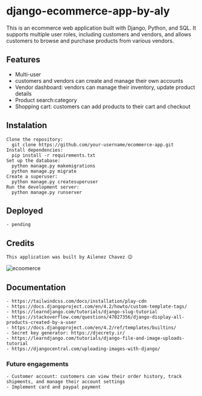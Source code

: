 # django-ecommerce-app-by-aly

This is an ecommerce web application built with Django, Python, and SQL. It supports multiple user roles, including customers and vendors, and allows customers to browse and purchase products from various vendors.

## Features

- Multi-user
- customers and vendors can create and manage their own accounts
- Vendor dashboard: vendors can manage their inventory, update product details
- Product search:category
- Shopping cart: customers can add products to their cart and checkout


## Instalation
```
Clone the repository:
  git clone https://github.com/your-username/ecommerce-app.git
Install dependencies:
  pip install -r requirements.txt
Set up the database:
  python manage.py makemigrations
  python manage.py migrate
Create a superuser:
  python manage.py createsuperuser
Run the development server:
  python manage.py runserver
```

## Deployed 
```
- pending
```

## Credits
```
This application was built by Ailenez Chavez 😊
```

![ecoomerce](https://user-images.githubusercontent.com/110579112/235280802-ee882a97-a104-4e58-b6f6-ebdb53278388.gif)

## Documentation
```
- https://tailwindcss.com/docs/installation/play-cdn
- https://docs.djangoproject.com/en/4.2/howto/custom-template-tags/
- https://learndjango.com/tutorials/django-slug-tutorial
- https://stackoverflow.com/questions/47027356/django-display-all-products-created-by-a-user
- https://docs.djangoproject.com/en/4.2/ref/templates/builtins/
- Secret key generator: https://djecrety.ir/
- https://learndjango.com/tutorials/django-file-and-image-uploads-tutorial
- https://djangocentral.com/uploading-images-with-django/
```

### Future engagements 
```
- Customer account: customers can view their order history, track shipments, and manage their account settings
- Implement card and paypal payment
```
